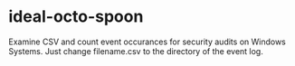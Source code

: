 # ideal-octo-spoon
Examine CSV and count event occurances for security audits on Windows Systems.
Just change filename.csv to the directory of the event log. 
